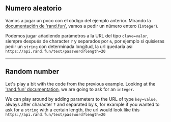 ## Numero aleatorio

Vamos a jugar un poco con el código del ejemplo anterior. Mirando la [documentación de 'rand.fun'](https://rand.fun/), vamos a pedir un número entero (`integer`).

Podemos jugar añadiendo parámetros a la URL del tipo `clave=valor`, siempre después de character `?` y separados por `&`, por ejemplo si quisieras pedir un `string` con determinada longitud, la url quedaría así `https://api.rand.fun/text/password?length=20`

---

## Random number

Let's play a bit with the code from the previous example. Looking at the ['rand.fun' documentation](https://rand.fun/), we are going to ask for an `integer`.

We can play around by adding parameters to the URL of type `key=value`, always after character `?` and separated by `&`, for example if you wanted to ask for a `string` with a certain length, the url would look like this `https://api.rand.fun/text/password?length=20`
